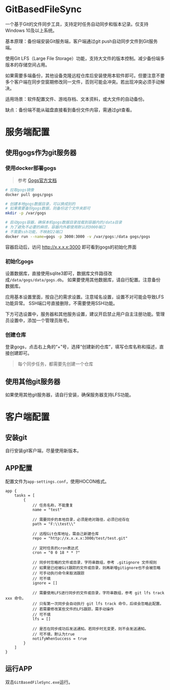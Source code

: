﻿# GitBasedFileSync

一个基于Git的文件同步工具，支持定时任务自动同步和版本记录。仅支持Windows 10及以上系统。

基本原理：备份端安装Git服务端，客户端通过git push自动同步文件到Git服务端。

使用Git LFS（Large File Storage）功能，支持大文件的版本控制。减少备份端多版本的存储空间占用。

如果需要多端备份，其他设备克隆远程仓库后安装使用本软件即可。但要注意不要多个客户端在同步空窗期修改同一文件，否则可能会冲突。若出现冲突必须手动解决。

适用场景：软件配置文件、游戏存档、文本资料，或大文件的自动备份。

缺点：备份端不能从磁盘直接看到备份文件内容，需通过git查看。

# 服务端配置

## 使用gogs作为git服务器

### 使用docker部署gogs

> 参考 [Gogs官方文档](https://github.com/gogs/gogs/blob/main/docker/README.md)

```bash
# 拉取gogs镜像
docker pull gogs/gogs

# 创建本地gogs数据目录，可以换成别的
# 如果需要备份gogs数据，则备份这个文件夹即可
mkdir -p /var/gogs

# 启动gogs容器，确保本机gogs数据目录挂载到容器内的/data目录
# 为了避免不必要的麻烦，容器内外都使用默认的3000端口
# 不需要ssh功能，不映射22端口
docker run --name=gogs -p 3000:3000 -v /var/gogs:/data gogs/gogs
```

容器启动后，访问 http://x.x.x.x:3000 即可看到gogs的初始化界面

### 初始化gogs

设置数据库，直接使用sqlite3即可，数据库文件路径改成`/data/gogs/data/gogs.db`。
如果要使用其他数据库，请自行配置。注意备份数据库。

应用基本设置里面，按自己的需求设置。注意域名设置，设置不对可能会导致LFS功能异常。
SSH端口号直接删除，不需要使用SSH功能。

下方可选设置中，服务器和其他服务设置，建议开启禁止用户自主注册功能。管理员设置中，添加一个管理员账号。

### 创建仓库

登录gogs，点击右上角的“+”号，选择“创建新的仓库”，填写仓库名称和描述，直接创建即可。
> 每个同步任务，都需要先创建一个仓库

## 使用其他git服务器

如果使用其他git服务器，请自行安装，确保服务器支持LFS功能。

# 客户端配置

## 安装git

自行安装git客户端，尽量使用新版本。

## APP配置

配置文件为`app-settings.conf`，使用HOCON格式。

```hocon
app {
    tasks = [
        {
            // 任务名称，不能重复
            name = "test"

            // 需要同步的本地目录，必须是绝对路径，必须已经存在
            path = "F:\\test\\"

            // 远程Git仓库地址，需自己新建仓库
            repo = "http://x.x.x.x:3000/test/test.git"

            // 定时任务的cron表达式
            cron = "0 0 18 * * ?"

            // 同步时忽略的文件或目录，字符串数组，参考 .gitignore 文件规则
            // 如果是已经被Git跟踪的文件或目录，则再新增gitignore也不会被忽略
            // 可手动执行命令来取消跟踪
            // 可不填
            ignore = []

            // 需要使用LFS进行同步的文件或目录，字符串数组，参考 git lfs track xxx 命令。
            // 只有第一次同步会自动执行 git lfs track 命令，后续会忽略此配置。
            // 若需要修改某些文件的LFS跟踪，需手动操作
            // 可不填
            lfs = []

            // 是否在同步成功后发送通知。若同步时无变更，则不会发送通知。
            // 可不填，默认为true
            notifyWhenSuccess = true
        }
    ]
}
```

## 运行APP

双击`GitBasedFileSync.exe`运行。
